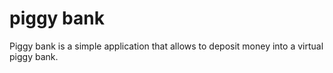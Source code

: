 # piggy bank

Piggy bank is a simple application that allows to deposit money into a virtual piggy bank.
